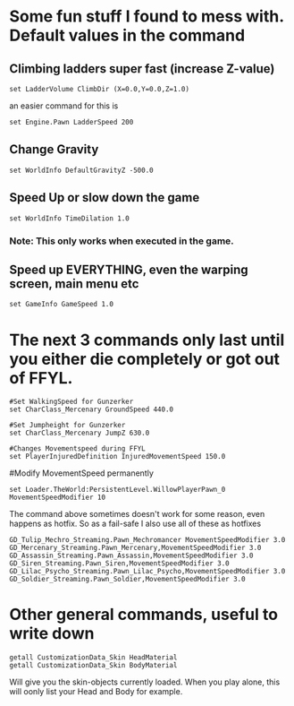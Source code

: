 # Some fun stuff I found to mess with. Default values in the command

## Climbing ladders super fast (increase Z-value)
```
set LadderVolume ClimbDir (X=0.0,Y=0.0,Z=1.0)
```
an easier command for this is

```
set Engine.Pawn LadderSpeed 200
```

## Change Gravity
```
set WorldInfo DefaultGravityZ -500.0
```

## Speed Up or slow down the game
```
set WorldInfo TimeDilation 1.0
```
### Note: This only works when executed in the game.

## Speed up EVERYTHING, even the warping screen, main menu etc

```
set GameInfo GameSpeed 1.0
```

# The next 3 commands only last until you either die completely or got out of FFYL.

```
#Set WalkingSpeed for Gunzerker
set CharClass_Mercenary GroundSpeed 440.0

#Set Jumpheight for Gunzerker
set CharClass_Mercenary JumpZ 630.0

#Changes Movementspeed during FFYL
set PlayerInjuredDefinition InjuredMovementSpeed 150.0
```

#Modify MovementSpeed permanently

```
set Loader.TheWorld:PersistentLevel.WillowPlayerPawn_0 MovementSpeedModifier 10
```

The command above sometimes doesn't work for some reason, even happens as hotfix.
So as a fail-safe I also use all of these as hotfixes

```
GD_Tulip_Mechro_Streaming.Pawn_Mechromancer MovementSpeedModifier 3.0
GD_Mercenary_Streaming.Pawn_Mercenary,MovementSpeedModifier 3.0
GD_Assassin_Streaming.Pawn_Assassin,MovementSpeedModifier 3.0
GD_Siren_Streaming.Pawn_Siren,MovementSpeedModifier 3.0
GD_Lilac_Psycho_Streaming.Pawn_Lilac_Psycho,MovementSpeedModifier 3.0
GD_Soldier_Streaming.Pawn_Soldier,MovementSpeedModifier 3.0
```



# Other general commands, useful to write down

```
getall CustomizationData_Skin HeadMaterial
getall CustomizationData_Skin BodyMaterial
```

Will give you the skin-objects currently loaded. When you play alone, this will oonly list your Head and Body for example.
